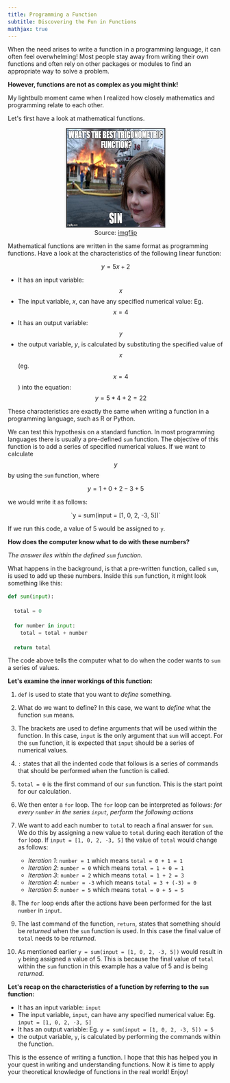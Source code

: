 ```yaml
---
title: Programming a Function
subtitle: Discovering the Fun in Functions
mathjax: true
---
```


When the need arises to write a function in a programming language, it can often feel overwhelming! Most people stay away from writing their own functions and often rely on other packages or modules to find an appropriate way to solve a problem.

**However, functions are not as complex as you might think!**

My lightbulb moment came when I realized how closely mathematics and programming relate to each other.

Let's first have a look at mathematical functions.

<p align="center">
  <figure align="center">
    <img src="/img/blog/writing_a_function/sin.jpg" width="228" height="228" title="www.imgflip.com" style="border: #404040 2px solid;">
    <figcaption>Source: <a href="www.imgflip.com">imgflip</a></figcaption>
  </figure>
</p>

Mathematical functions are written in the same format as programming functions. Have a look at the characteristics of the following linear function:

$$ y = 5x + 2 $$

* It has an input variable: $$ x $$
* The input variable, $x$, can have any specified numerical value: Eg. $$ x = 4 $$
* It has an output variable: $$ y $$
* the output variable, $y$, is calculated by substituting the specified value of $$ x $$ (eg. $$ x = 4 $$) into the equation: $$ y = 5*4 + 2 = 22 $$

These characteristics are exactly the same when writing a function in a programming language, such as R or Python.

We can test this hypothesis on a standard function. In most programming languages there is usually a pre-defined `sum` function. The objective of this function is to add a series of specified numerical values. If we want to calculate $$ y $$ by using the `sum` function, where

$$ y = 1 + 0 + 2 - 3 + 5 $$

we would write it as follows:


<p style="text-align: center;" markdown="1">`y = sum(input = [1, 0, 2, -3, 5])`</p>


If we run this code, a value of 5 would be assigned to `y`.

**How does the computer know what to do with these numbers?**

*The answer lies within the defined `sum` function.*

What happens in the background, is that a pre-written function, called `sum`, is used to add up these numbers. Inside this `sum` function, it might look something like this:

```  python
def sum(input):

  total = 0

  for number in input:
    total = total + number

  return total
```
The code above tells the computer what to do when the coder wants to `sum` a series of values.

**Let's examine the inner workings of this function:**

1. `def` is used to state that you want to *define* something.

2. What do we want to define? In this case, we want to *define* what the function `sum` means.

3. The brackets are used to define arguments that will be used within the function. In this case, `input` is the only argument that `sum` will accept. For the `sum` function, it is expected that `input` should be a series of numerical values.

4. `:` states that all the indented code that follows is a series of commands that should be performed when the function is called.

5. `total = 0` is the first command of our `sum` function. This is the start point for our calculation.

6. We then enter a `for` loop. The `for` loop can be interpreted as follows: *for every `number`  in the series `input`, perform the following actions*

7. We want to add each number to `total` to reach a final answer for `sum`. We do this by assigning a new value to `total` during each iteration of the `for` loop. If `input = [1, 0, 2, -3, 5]` the value of `total` would change as follows:
    - *Iteration 1*: `number = 1` which means `total = 0 + 1 = 1`
    - *Iteration 2*: `number = 0` which means `total = 1 + 0 = 1`
    - *Iteration 3*: `number = 2` which means `total = 1 + 2 = 3`
    - *Iteration 4*: `number = -3` which means `total = 3 + (-3) = 0`
    - *Iteration 5*: `number = 5` which means `total = 0 + 5 = 5`

8. The `for` loop ends after the actions have been performed for the last `number` in `input`.

9. The last command of the function, `return`, states that something should be *returned* when the `sum` function is used. In this case the final value of `total` needs to be *returned*.

10. As mentioned earlier `y = sum(input = [1, 0, 2, -3, 5])` would result in `y` being assigned a value of 5. This is because the final value of `total` within the `sum` function in this example has a value of 5 and is being *returned*.

**Let's recap on the characteristics of a function by referring to the `sum` function:**

* It has an input variable: `input`
* The input variable, `input`, can have any specified numerical value: Eg. `input = [1, 0, 2, -3, 5]`
* It has an output variable: Eg. `y = sum(input = [1, 0, 2, -3, 5]) = 5`
* the output variable, `y`, is calculated by performing the commands within the function.

This is the essence of writing a function. I hope that this has helped you in your quest in writing and understanding functions. Now it is time to apply your theoretical knowledge of functions in the real world! Enjoy!
